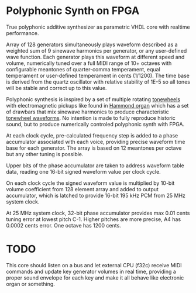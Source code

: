 # Polyphonic Synth on FPGA

True polyphonic additive synthesizer as parametric VHDL core with 
realtime performance.

Array of 128 generators simultaneously plays waveform described as a weighted
sum of 9 sinewave harmonics per generator, or any user-defined wave function.
Each generator plays this waveform at different speed and volume, numerically 
tuned over a full MIDI range of 10+ octaves with configurable meantones of
quarter-comma temperament, equal temperament or user-defined
temperament in cents (1/1200).
The time base is derived from the quartz oscillator with relative
stability of 1E-5 so all tones will be stable and correct up to this
value.

Polyphonic synthesis is inspired by a set of multiple rotating
[tonewheels](https://en.wikipedia.org/wiki/Tonewheel) with
electromagnetic pickups like found in
[Hammond organ](https://en.wikipedia.org/wiki/Hammond_organ) which
has a set of drawbars that mix sinewave harmonics to produce characteristic
[tonewheel waveforms](https://www.soundonsound.com/techniques/synthesizing-tonewheel-organs).
No intention is made to fully reproduce historic sound, but 
to produce numerically controled polyphonic synth with FPGA.

At each clock cycle, pre-calculated frequency step is added to a
phase accumulator associated with each voice, providing precise
waveform time base for each generator. The array is based on
12 meantones per octave but any other tuning is possible.

Upper bits of the phase accumulator are taken to address waveform
table data, reading one 16-bit signed waveform value per clock cycle.

On each clock cycle the signed waveform value is multiplied by 10-bit volume
coefficient from 128 element array and added to output accumulator,
which is latched to provide 16-bit 195 kHz PCM from 25 MHz system clock.

At 25 MHz system clock, 32-bit phase accumulator provides max 0.01 cents
tuning error at lowest pitch C-1. Higher pitches are more precise,
A4 has 0.0002 cents error. One octave has 1200 cents.

# TODO

This core should listen on a bus and let external CPU (f32c) receive
MIDI commands and update key generator volumes in real time, 
providing a proper sound envelope for each key and make it all behave
like electronic organ or something.
